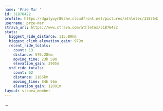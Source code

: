 ```yaml
---
name: 'Prze Mar '
id: 31876422
profile: https://dgalywyr863hv.cloudfront.net/pictures/athletes/31876422/22548952/3/large.jpg
username: prze-mar
strava_url: https://www.strava.com/athletes/31876422
stats:
  biggest_ride_distance: 115.89km
  biggest_climb_elevation_gain: 979m
  recent_ride_totals:
    count: 13
    distance: 576.28km
    moving_time: 23h 58m
    elevation_gain: 2905m
  ytd_ride_totals:
    count: 62
    distance: 2165km
    moving_time: 84h 56m
    elevation_gain: 12001m
layout: strava_member
--- 
```

...
